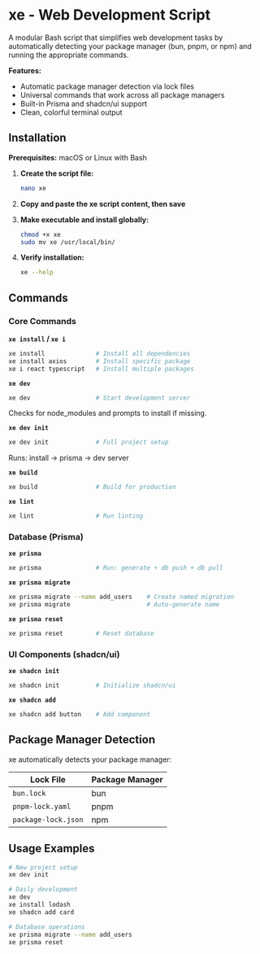 # xe - Web Development Script

A modular Bash script that simplifies web development tasks by automatically detecting your package manager (bun, pnpm, or npm) and running the appropriate commands.

**Features:**
- Automatic package manager detection via lock files
- Universal commands that work across all package managers
- Built-in Prisma and shadcn/ui support
- Clean, colorful terminal output

## Installation

**Prerequisites:** macOS or Linux with Bash

1. **Create the script file:**
   ```bash
   nano xe
   ```

2. **Copy and paste the xe script content, then save**

3. **Make executable and install globally:**
   ```bash
   chmod +x xe
   sudo mv xe /usr/local/bin/
   ```

4. **Verify installation:**
   ```bash
   xe --help
   ```

## Commands

### Core Commands

**`xe install` / `xe i`**
```bash
xe install              # Install all dependencies
xe install axios        # Install specific package
xe i react typescript   # Install multiple packages
```

**`xe dev`**
```bash
xe dev                  # Start development server
```
Checks for node_modules and prompts to install if missing.

**`xe dev init`**
```bash
xe dev init             # Full project setup
```
Runs: install → prisma → dev server

**`xe build`**
```bash
xe build                # Build for production
```

**`xe lint`**
```bash
xe lint                 # Run linting
```

### Database (Prisma)

**`xe prisma`**
```bash
xe prisma               # Run: generate + db push + db pull  
```

**`xe prisma migrate`**
```bash
xe prisma migrate --name add_users    # Create named migration
xe prisma migrate                     # Auto-generate name
```

**`xe prisma reset`**
```bash
xe prisma reset         # Reset database
```

### UI Components (shadcn/ui)

**`xe shadcn init`**
```bash
xe shadcn init          # Initialize shadcn/ui
```

**`xe shadcn add`**
```bash
xe shadcn add button    # Add component
```

## Package Manager Detection

xe automatically detects your package manager:

| Lock File | Package Manager |
|-----------|----------------|
| `bun.lock` | bun |
| `pnpm-lock.yaml` | pnpm |
| `package-lock.json` | npm |

## Usage Examples

```bash
# New project setup
xe dev init

# Daily development  
xe dev
xe install lodash
xe shadcn add card

# Database operations
xe prisma migrate --name add_users
xe prisma reset
```